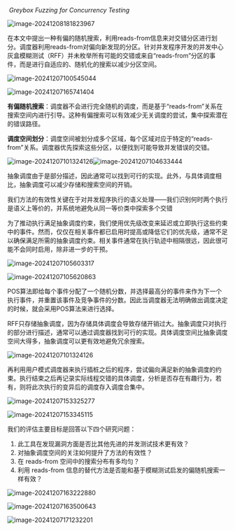 ​									*Greybox Fuzzing for Concurrency Testing*

![image-20241208181823967](C:\Users\16695\AppData\Roaming\Typora\typora-user-images\image-20241208181823967.png)



在本文中提出一种有偏的随机搜索，利用reads-from信息来对交错分区进行划分。调度器利用reads-from对偏向新发现的分区。针对并发程序开发的并发中心灰盒模糊测试（RFF）并未枚举所有可能的交错或来自“reads-from”分区的事件，而是进行自适应的、随机化的搜索以减少分区空间。

![image-20241207100545044](C:\Users\16695\AppData\Roaming\Typora\typora-user-images\image-20241207100545044.png)

![image-20241207165741404](C:\Users\16695\AppData\Roaming\Typora\typora-user-images\image-20241207165741404.png)



**有偏随机搜索**：调度器不会进行完全随机的调度，而是基于“reads-from”关系在搜索空间内进行引导。这种有偏搜索可以有效减少无关调度的尝试，集中探索潜在的错误路径。

**调度空间划分**：调度空间被划分成多个区域，每个区域对应于特定的“reads-from”关系。调度器优先探索这些分区，以便找到可能导致并发错误的交错。

![image-20241207101324126](C:\Users\16695\AppData\Roaming\Typora\typora-user-images\image-20241207101324126.png)![image-20241207104633444](C:\Users\16695\AppData\Roaming\Typora\typora-user-images\image-20241207104633444.png)

抽象调度由于是部分描述，因此通常可以找到可行的实现。此外，与具体调度相比，抽象调度可以减少存储和搜索空间的开销。

我们方法的有效性关键在于对并发程序执行的语义处理——我们识别何时两个执行是语义上等价的，并系统地避免从同一等价类中探索多个交错

为了推动执行满足抽象调度约束，我们使用优先级改变来延迟或立即执行这些约束中的事件。然而，仅仅在相关事件都已启用时提高或降低它们的优先级，通常不足以确保满足所需的抽象调度约束。相关事件通常在执行轨迹中相隔很远，因此很可能不会同时启用，除非进一步的干预。



![image-20241207105603317](C:\Users\16695\AppData\Roaming\Typora\typora-user-images\image-20241207105603317.png)



![image-20241207105620863](C:\Users\16695\AppData\Roaming\Typora\typora-user-images\image-20241207105620863.png)

POS算法即给每个事件分配了一个随机分数，并选择最高分的事件来作为下一个执行事件，并重置该事件及竞争事件的分数。因此当调度器无法明确做出调度决定的时候，就会采用POS算法来进行选择。

RFF只存储抽象调度，因为存储具体调度会导致存储开销过大。抽象调度只对执行的部分进行描述，通常可以通过调度器找到可行的实现。具体调度空间比抽象调度空间大得多，抽象调度可以更有效地避免冗余搜索。

![image-20241207101324126](C:\Users\16695\AppData\Roaming\Typora\typora-user-images\image-20241207101324126.png)

再利用用户模式调度器来执行插桩之后的程序，尝试偏向满足新的抽象调度的约束。执行结束之后再记录实际线程交错的具体调度，分析是否存在有趣行为，若有，则将此次执行的变异后的调度存入调度合集中。

![image-20241207153325277](C:\Users\16695\AppData\Roaming\Typora\typora-user-images\image-20241207153325277.png)

![image-20241207153345115](C:\Users\16695\AppData\Roaming\Typora\typora-user-images\image-20241207153345115.png)

我们的评估主要目标是回答以下四个研究问题：

1. 此工具在发现漏洞方面是否比其他先进的并发测试技术更有效？
2. 对抽象调度空间的关注如何提升了方法的有效性？
3. 在 reads-from 空间中的搜索分布有多均匀？
4. 利用 reads-from 信息的替代方法是否能和基于模糊测试启发的偏随机搜索一样有效？



![image-20241207163222880](C:\Users\16695\AppData\Roaming\Typora\typora-user-images\image-20241207163222880.png)

![image-20241207163500643](C:\Users\16695\AppData\Roaming\Typora\typora-user-images\image-20241207163500643.png)

![image-20241207171232201](C:\Users\16695\AppData\Roaming\Typora\typora-user-images\image-20241207171232201.png)
